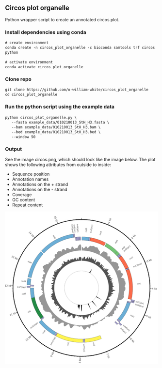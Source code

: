 
## Circos plot organelle 

Python wrapper script to create an annotated circos plot. 

### Install dependencies using conda
```
# create environment
conda create -n circos_plot_organelle -c bioconda samtools trf circos python

# activate environment
conda activate circos_plot_organelle
```

### Clone repo

```
git clone https://github.com/o-william-white/circos_plot_organelle
cd circos_plot_organelle
```

### Run the python script using the example data
```
python circos_plot_organelle.py \
   --fasta example_data/010210013_StH_H3.fasta \
   --bam example_data/010210013_StH_H3.bam \
   --bed example_data/010210013_StH_H3.bed \
   --window 50
```

### Output

See the image circos.png, which should look like the image below. The plot shows the following attributes from outside to inside:
- Sequence position
- Annotation names
- Annotations on the + strand
- Annotations on the - strand
- Coverage
- GC content
- Repeat content

![alt text](example_data/circos.png?)

